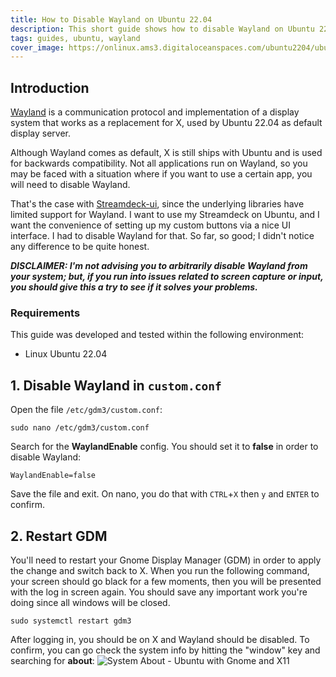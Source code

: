 ```yaml
---
title: How to Disable Wayland on Ubuntu 22.04
description: This short guide shows how to disable Wayland on Ubuntu 22.04.
tags: guides, ubuntu, wayland
cover_image: https://onlinux.ams3.digitaloceanspaces.com/ubuntu2204/ubuntu2204_disable_wayland.png
---
```


## Introduction

[Wayland](https://wayland.freedesktop.org/) is a communication protocol and implementation of a display system that works as a replacement for X, used by Ubuntu 22.04 as default display server.

Although Wayland comes as default, X is still ships with Ubuntu and is used for backwards compatibility. Not all applications run on Wayland, so you may be faced with a situation where if you want to use a certain app, you will need to disable Wayland. 

That's the case with [Streamdeck-ui](https://timothycrosley.github.io/streamdeck-ui/#linux-quick-start), since the underlying libraries have limited support for Wayland. I want to use my Streamdeck on Ubuntu, and I want the convenience of setting up my custom buttons via a nice UI interface. I had to disable Wayland for that. So far, so good; I didn't notice any difference to be quite honest.

**_DISCLAIMER: I'm not advising you to arbitrarily disable Wayland from your system; but, if you run into issues related to screen capture or input, you should give this a try to see if it solves your problems._**

### Requirements

This guide was developed and tested within the following environment:

- Linux Ubuntu 22.04

## 1. Disable Wayland in `custom.conf`

Open the file `/etc/gdm3/custom.conf`:

```shell
sudo nano /etc/gdm3/custom.conf
```

Search for the  **WaylandEnable** config. You should set it to **false** in order to disable Wayland:

```shell
WaylandEnable=false
```

Save the file and exit. On nano, you do that with `CTRL`+`X` then `y` and `ENTER` to confirm.

## 2. Restart GDM
You'll need to restart your Gnome Display Manager (GDM) in order to apply the change and switch back to X. When you run the following command, your screen should go black for a few moments, then you will be presented with the log in screen again. You should save any important work you're doing since all windows will be closed.

```shell
sudo systemctl restart gdm3
```

After logging in, you should be on X and Wayland should be disabled. To confirm, you can go check the system info by hitting the "window" key and searching for **about**:
![System About - Ubuntu with Gnome and X11](https://onlinux.ams3.digitaloceanspaces.com/ubuntu2204/system_info.png)
